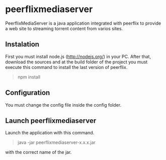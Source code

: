 peerflixmediaserver
===================
PeerflixMediaServer is a java application integrated with peerflix to provide a web site to streaming torrent content from varios sites.

Instalation
-----------
First you must install node.js (http://nodejs.org/) in your PC.
After that, download the sources and at the build folder of the project you must execute this command to install the last version of peerflix.

>npm install

Configuration
-------------
You must change the config file inside the config folder.

Launch peerflixmediaserver
--------------------------
Launch the application with this command.

>java -jar peerflixmediaserver-x.x.x.jar

with the correct name of the jar.
